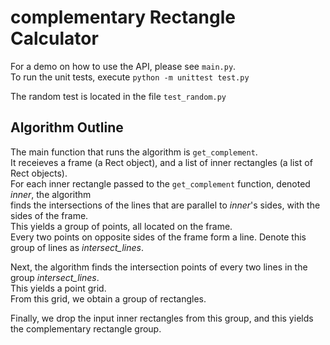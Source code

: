 # complementary Rectangle Calculator

For a demo on how to use the API, please see `main.py`.  
To run the unit tests, execute `python -m unittest test.py`  

The random test is located in the file `test_random.py`

## Algorithm Outline

The main function that runs the algorithm is `get_complement`.  
It receieves a frame (a Rect object), and a list of inner rectangles (a list of Rect objects).  
For each inner rectangle passed to the `get_complement` function, denoted *inner*, the algorithm  
finds the intersections of the lines that are parallel to *inner*'s sides, with the sides of the frame.  
This yields a group of points, all located on the frame.  
Every two points on opposite sides of the frame form a line. Denote this group of lines as *intersect_lines*.   

Next, the algorithm finds the intersection points of every two lines in the group *intersect_lines*.  
This yields a point grid.  
From this grid, we obtain a group of rectangles.  

Finally, we drop the input inner rectangles from this group, and this yields the complementary rectangle group.  
